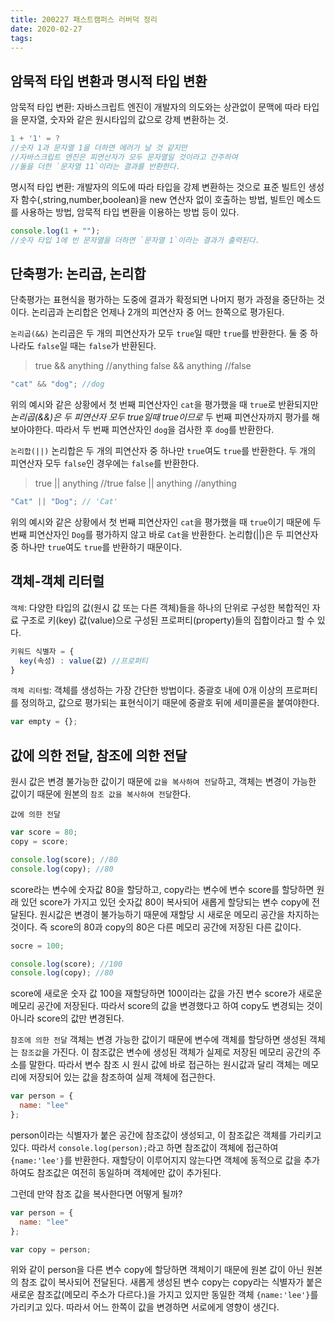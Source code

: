 ```yaml
---
title: 200227 패스트캠퍼스 러버덕 정리
date: 2020-02-27
tags:
---
```


## 암묵적 타입 변환과 명시적 타입 변환

암묵적 타입 변환: 자바스크립트 엔진이 개발자의 의도와는 상관없이 문맥에 따라 타입을 문자열, 숫자와 같은 원시타입의 값으로 강제 변환하는 것.

```javascript
1 + '1' = ?
//숫자 1과 문자열 1을 더하면 에러가 날 것 같지만
//자바스크립트 엔진은 피연산자가 모두 문자열일 것이라고 간주하여
//둘을 더한 `문자열 11`이라는 결과를 반환한다.
```

명시적 타입 변환: 개발자의 의도에 따라 타입을 강제 변환하는 것으로 표준 빌트인 생성자 함수(,string,number,boolean)을 new 연산자 없이 호출하는 방법, 빌트인 메소드를 사용하는 방법, 암묵적 타입 변환을 이용하는 방법 등이 있다.

```javascript
console.log(1 + "");
//숫자 타입 1에 빈 문자열을 더하면 `문자열 1`이라는 결과가 출력된다.
```

## 단축평가: 논리곱, 논리합

단축평가는 표현식을 평가하는 도중에 결과가 확정되면 나머지 평가 과정을 중단하는 것이다. 논리곱과 논리합은 언제나 2개의 피연산자 중 어느 한쪽으로 평가된다.

`논리곱(&&)`
논리곱은 두 개의 피연산자가 모두 `true`일 때만 `true`를 반환한다. 둘 중 하나라도 `false`일 때는 `false`가 반환된다.

> true && anything //anything
> false && anything //false

```javascript
"cat" && "dog"; //dog
```

위의 예시와 같은 상황에서 첫 번째 피연산자인 `cat`을 평가했을 때 `true`로 반환되지만 _논리곱(&&)은 두 피연산자 모두 true일때 true이므로_ 두 번째 피연산자까지 평가를 해보아야한다. 따라서 두 번째 피연산자인 `dog`을 검사한 후 `dog`를 반환한다.

`논리합(||)`
논리합은 두 개의 피연산자 중 하나만 `true`여도 `true`를 반환한다. 두 개의 피연산자 모두 `false`인 경우에는 `false`를 반환한다.

> true || anything //true
> false || anything //anything

```javascript
"Cat" || "Dog"; // 'Cat'
```

위의 예시와 같은 상황에서 첫 번째 피연산자인 `cat`을 평가했을 때 `true`이기 때문에 두 번째 피연산자인 `Dog`를 평가하지 않고 바로 `Cat`을 반환한다. 논리합(||)은 두 피연산자 중 하나만 `true`여도 `true`를 반환하기 때문이다.

## 객체-객체 리터럴

`객체`: 다양한 타입의 값(원시 값 또는 다른 객체)들을 하나의 단위로 구성한 복합적인 자료 구조로 키(key) 값(value)으로 구성된 프로퍼티(property)들의 집합이라고 할 수 있다.

```javascript
키워드 식별자 = {
  key(속성) : value(값) //프로퍼티
}
```

`객체 리터럴`: 객체를 생성하는 가장 간단한 방법이다. 중괄호 내에 0개 이상의 프로퍼티를 정의하고, 값으로 평가되는 표현식이기 때문에 중괄호 뒤에 세미콜론을 붙여야한다.

```javascript
var empty = {};
```

## 값에 의한 전달, 참조에 의한 전달

원시 값은 변경 불가능한 값이기 때문에 `값을 복사하여 전달`하고, 객체는 변경이 가능한 값이기 때문에 원본의 `참조 값을 복사하여 전달`한다.

`값에 의한 전달`

```javascript
var score = 80;
copy = score;

console.log(score); //80
console.log(copy); //80
```

score라는 변수에 숫자값 80을 할당하고, copy라는 변수에 변수 score를 할당하면 원래 있던 score가 가지고 있던 숫자값 80이 복사되어 새롭게 할당되는 변수 copy에 전달된다. 원시값은 변경이 불가능하기 때문에 재할당 시 새로운 메모리 공간을 차지하는 것이다. 즉 score의 80과 copy의 80은 다른 메모리 공간에 저장된 다른 값이다.

```javascript
socre = 100;

console.log(score); //100
console.log(copy); //80
```

score에 새로운 숫자 값 100을 재할당하면 100이라는 값을 가진 변수 score가 새로운 메모리 공간에 저장된다. 따라서 score의 값을 변경했다고 하여 copy도 변경되는 것이 아니라 score의 값만 변경된다.

`참조에 의한 전달`
객체는 변경 가능한 값이기 때문에 변수에 객체를 할당하면 생성된 객체는 `참조값`을 가진다. 이 참조값은 변수에 생성된 객체가 실제로 저장된 메모리 공간의 주소를 말한다. 따라서 변수 참조 시 원시 값에 바로 접근하는 원시값과 달리 객체는 메모리에 저장되어 있는 값을 참조하여 실제 객체에 접근한다.

```javascript
var person = {
  name: "lee"
};
```

person이라는 식별자가 붙은 공간에 참조값이 생성되고, 이 참조값은 객체를 가리키고 있다. 따라서 `console.log(person);`라고 하면 참조값이 객체에 접근하여 `{name:'lee'}`를 반환한다. 재할당이 이루어지지 않는다면 객체에 동적으로 값을 추가하여도 참조값은 여전히 동일하며 객체에만 값이 추가된다.

그런데 만약 참조 값을 복사한다면 어떻게 될까?

```javascript
var person = {
  name: "lee"
};

var copy = person;
```

위와 같이 person을 다른 변수 copy에 할당하면 객체이기 때문에 원본 값이 아닌 원본의 참조 값이 복사되어 전달된다. 새롭게 생성된 변수 copy는 copy라는 식별자가 붙은 새로운 참조값(메모리 주소가 다르다.)을 가지고 있지만 동일한 객체 `{name:'lee'}`를 가리키고 있다. 따라서 어느 한쪽이 값을 변경하면 서로에게 영향이 생긴다.
